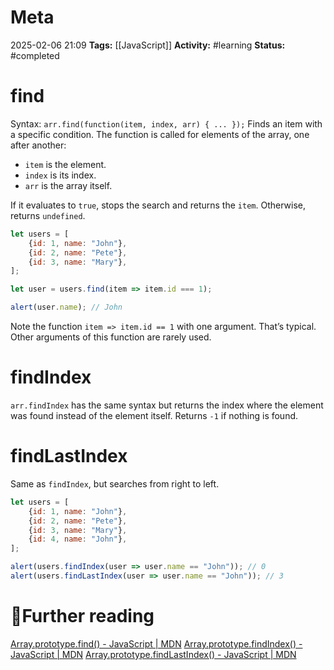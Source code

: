 # Meta
2025-02-06 21:09
**Tags:** [[JavaScript]]
**Activity:** #learning 
**Status:** #completed 

# find
Syntax: `arr.find(function(item, index, arr) { ... });`
Finds an item with a specific condition.
The function is called for elements of the array, one after another:
- `item` is the element.
- `index` is its index.
- `arr` is the array itself.

If it evaluates to `true`, stops the search and returns the `item`. Otherwise, returns `undefined`.
```JavaScript title:example.js
let users = [
	{id: 1, name: "John"},
	{id: 2, name: "Pete"},
	{id: 3, name: "Mary"},
];

let user = users.find(item => item.id === 1);

alert(user.name); // John
```

Note the function `item => item.id == 1` with one argument. That’s typical. Other arguments of this function are rarely used.

# findIndex
`arr.findIndex` has the same syntax but returns the index where the element was found instead of the element itself. Returns `-1` if nothing is found.

# findLastIndex
Same as `findIndex`, but searches from right to left.

```JavaScript title:example.js
let users = [
	{id: 1, name: "John"},
	{id: 2, name: "Pete"},
	{id: 3, name: "Mary"},
	{id: 4, name: "John"},
];

alert(users.findIndex(user => user.name == "John")); // 0
alert(users.findLastIndex(user => user.name == "John")); // 3
```

# 📑Further reading
[Array.prototype.find() - JavaScript | MDN](https://developer.mozilla.org/en-US/docs/Web/JavaScript/Reference/Global_Objects/Array/find)
[Array.prototype.findIndex() - JavaScript | MDN](https://developer.mozilla.org/en-US/docs/Web/JavaScript/Reference/Global_Objects/Array/findIndex)
[Array.prototype.findLastIndex() - JavaScript | MDN](https://developer.mozilla.org/en-US/docs/Web/JavaScript/Reference/Global_Objects/Array/findLastIndex)